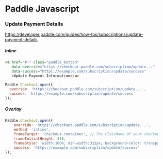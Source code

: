 # Paddle Javascript

### Update Payment Details

https://developer.paddle.com/guides/how-tos/subscriptions/update-payment-details

##### Inline

```html
<a href="#!" class="paddle_button" 
   data-override="https://checkout.paddle.com/subscription/update..." 
   data-success="https://example.com/subscription/update/success"
   >Update Payment Information</a>
```

```javascript
Paddle.Checkout.open({
  override: 'https://checkout.paddle.com/subscription/update...',
  success: 'https://example.com/subscription/update/success'
});
```

##### Overlay

```javascript
Paddle.Checkout.open({
    override: 'https://checkout.paddle.com/subscription/update...',
    method: 'inline',
    frameTarget: 'checkout-container', // The className of your checkout <div>
    frameInitialHeight: 416,
    frameStyle: 'width:100%; min-width:312px; background-color: transparent; border: none;',    // Please ensure the minimum width is kept at or above 312px.
    success: 'https://example.com/subscription/update/success'
});
```

